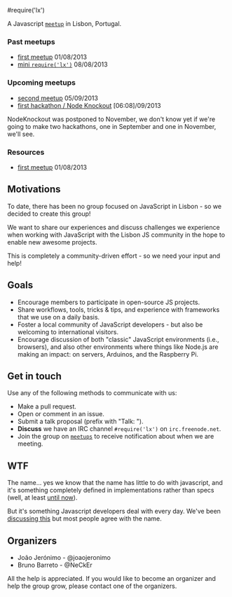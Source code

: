 #require('lx')

A Javascript [`meetup`](http://www.meetup.com/require-lx/) in Lisbon, Portugal.

### Past meetups
* [first meetup](http://www.meetup.com/require-lx/events/129985122/) 01/08/2013
* [mini `require('lx')`](http://www.meetup.com/php-lx/events/123331262/) 08/08/2013

### Upcoming meetups
* [second meetup](http://www.meetup.com/require-lx/events/132698882/) 05/09/2013
* [first hackathon / Node Knockout](https://github.com/require-lx/group/issues/17) [06:08]/09/2013

NodeKnockout was postponed to November, we don't know yet if we're going to make two hackathons,
one in September and one in November, we'll see.

### Resources
* [first meetup](https://github.com/require-lx/resources/tree/master/meetup%20%231) 01/08/2013

## Motivations

To date, there has been no group focused on JavaScript in Lisbon - so we decided to create this group!  

We want to share our experiences and discuss challenges we experience when working with JavaScript with the Lisbon JS community in the hope to enable new awesome projects. 

This is completely a community-driven effort - so we need your input and help!  

## Goals 
* Encourage members to participate in open-source JS projects.
* Share workflows, tools, tricks & tips, and experience with frameworks that we use on a daily basis. 
* Foster a local community of JavaScript developers - but also be welcoming to international visitors.  
* Encourage discussion of both "classic" JavaScript environments (i.e., browsers), and also other environments where things like Node.js are making an impact: on servers, Arduinos, and the Raspberry Pi. 

## Get in touch
Use any of the following methods to communicate with us: 

* Make a pull request.
* Open or comment in an issue.
* Submit a talk proposal (prefix with "Talk: ").
* **Discuss** we have an IRC channel `#require('lx')` on `irc.freenode.net`.
* Join the group on [`meetups`](http://www.meetup.com/require-lx/) to receive notification about when we are meeting.


## WTF

The name… yes we know that the name has little to do with javascript, and it's something completely defined in
implementations rather than specs (well, at least [until now](http://wiki.ecmascript.org/doku.php?id=harmony:modules)).

But it's something Javascript developers deal with every day.
We've been [discussing this](https://github.com/JavascriptLisboa/group/issues/1) but most people agree with the name.


## Organizers

 * João Jerónimo  - @joaojeronimo
 * Bruno Barreto  - @NeCkEr

All the help is appreciated. If you would like to become an organizer and help the group grow,
please contact one of the organizers.
